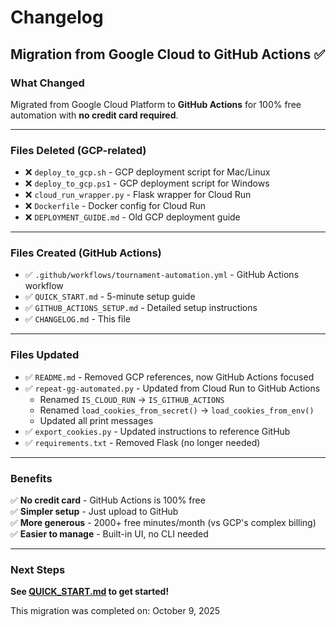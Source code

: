 # Changelog

## Migration from Google Cloud to GitHub Actions ✅

### What Changed
Migrated from Google Cloud Platform to **GitHub Actions** for 100% free automation with **no credit card required**.

---

### Files Deleted (GCP-related)
- ❌ `deploy_to_gcp.sh` - GCP deployment script for Mac/Linux
- ❌ `deploy_to_gcp.ps1` - GCP deployment script for Windows
- ❌ `cloud_run_wrapper.py` - Flask wrapper for Cloud Run
- ❌ `Dockerfile` - Docker config for Cloud Run
- ❌ `DEPLOYMENT_GUIDE.md` - Old GCP deployment guide

---

### Files Created (GitHub Actions)
- ✅ `.github/workflows/tournament-automation.yml` - GitHub Actions workflow
- ✅ `QUICK_START.md` - 5-minute setup guide
- ✅ `GITHUB_ACTIONS_SETUP.md` - Detailed setup instructions
- ✅ `CHANGELOG.md` - This file

---

### Files Updated
- ✅ `README.md` - Removed GCP references, now GitHub Actions focused
- ✅ `repeat-gg-automated.py` - Updated from Cloud Run to GitHub Actions
  - Renamed `IS_CLOUD_RUN` → `IS_GITHUB_ACTIONS`
  - Renamed `load_cookies_from_secret()` → `load_cookies_from_env()`
  - Updated all print messages
- ✅ `export_cookies.py` - Updated instructions to reference GitHub
- ✅ `requirements.txt` - Removed Flask (no longer needed)

---

### Benefits
✅ **No credit card** - GitHub Actions is 100% free  
✅ **Simpler setup** - Just upload to GitHub  
✅ **More generous** - 2000+ free minutes/month (vs GCP's complex billing)  
✅ **Easier to manage** - Built-in UI, no CLI needed  

---

### Next Steps
**See [QUICK_START.md](QUICK_START.md) to get started!**

This migration was completed on: October 9, 2025

